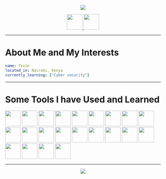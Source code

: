 <p align="center"><img src="https://capsule-render.vercel.app/api?type=waving&color=gradient&height=100&section=header&text=Hello!&animation=fadeIn&fontSize=90" /></p>


<p align="center">
  <a href="https://www.linkedin.com/in/tevin-kinuthia-732803ba">
    <img height="50" src="https://user-images.githubusercontent.com/42199000/198270255-da8da825-b3f2-4151-8506-632b26d15f03.png" />
  </a>
  
  <a href="https://github.com/tvn0">
    <img height="50" src="https://user-images.githubusercontent.com/42199000/198327122-84992716-72d8-4b84-b5ce-e26b36921fbb.png"/>
  </a>
</p>

<p align="center">
  <a href="">
<!--     <img height="300" src="https://c.tenor.com/f2DhQ5_c6EcAAAAC/iron-man-iron-man-infinity-war.gif)"/> -->
  </a>
</p>

<hr/>

# About Me and My Interests
```yaml
name: Tevin
located_in: Nairobi, Kenya
currently_learning: ["Cyber security"]
```

<hr/>

# Some Tools I have Used and Learned
<p>
  <img height="50" src="https://cdn.jsdelivr.net/gh/devicons/devicon/icons/vscode/vscode-original.svg" />    
  <img height="50" src="https://cdn.jsdelivr.net/gh/devicons/devicon/icons/javascript/javascript-plain.svg" />
  <img height="50" src="https://cdn.jsdelivr.net/gh/devicons/devicon/icons/nodejs/nodejs-original.svg" />
  <img height="50" src="https://cdn.jsdelivr.net/gh/devicons/devicon/icons/express/express-original.svg" />
  <img height="50" src="https://cdn.jsdelivr.net/gh/devicons/devicon/icons/vuejs/vuejs-original.svg" />
  <img height="50" src="https://cdn.jsdelivr.net/gh/devicons/devicon/icons/react/react-original.svg" />
  <img height="50" src="https://cdn.jsdelivr.net/gh/devicons/devicon/icons/php/php-plain.svg" />
  <img height="50" src="https://cdn.jsdelivr.net/gh/devicons/devicon/icons/laravel/laravel-plain.svg" />
  <img height="50" src="https://cdn.jsdelivr.net/gh/devicons/devicon/icons/mysql/mysql-original-wordmark.svg" />
  <img height="50" src="https://cdn.jsdelivr.net/gh/devicons/devicon/icons/mongodb/mongodb-original-wordmark.svg" />
  <img height="50" src="https://cdn.jsdelivr.net/gh/devicons/devicon/icons/flutter/flutter-original.svg" />
  <img height="50" src="https://cdn.jsdelivr.net/gh/devicons/devicon/icons/graphql/graphql-plain.svg" />
  <img height="50" src="https://cdn.jsdelivr.net/gh/devicons/devicon/icons/python/python-original.svg" />
  <img height="50" src="https://cdn.jsdelivr.net/gh/devicons/devicon/icons/jupyter/jupyter-original-wordmark.svg" />
  <img height="50" src="https://cdn.jsdelivr.net/gh/devicons/devicon/icons/figma/figma-original.svg" />
  <img height="50" src="https://cdn.jsdelivr.net/gh/devicons/devicon/icons/cplusplus/cplusplus-original.svg" />
  <img height="50" src="https://cdn.jsdelivr.net/gh/devicons/devicon/icons/arduino/arduino-original.svg" />
  <img height="50" src="https://cdn.jsdelivr.net/gh/devicons/devicon/icons/typescript/typescript-plain.svg" />
  <img height="50" src="https://cdn.jsdelivr.net/gh/devicons/devicon/icons/go/go-original-wordmark.svg" />
  <img height="50" src="https://cdn.jsdelivr.net/gh/devicons/devicon/icons/jest/jest-plain.svg" />
  <img height="50" src="https://cdn.jsdelivr.net/gh/devicons/devicon/icons/wordpress/wordpress-plain.svg" />
  <img height="50" src="https://cdn.jsdelivr.net/gh/devicons/devicon/icons/docker/docker-plain.svg" />        
</p>

<hr/>

<!-- # My Github History -->

<!-- <p>
  <img height="150" src="https://github-readme-stats.vercel.app/api?username=te70&count_private=true&show_icons=true&theme=radical" />
  
  <img height="150" src="https://github-readme-stats.vercel.app/api/top-langs/?username=te70&layout=compact&theme=radical" />
</p> -->

<p align="center"><img src="https://capsule-render.vercel.app/api?type=waving&color=gradient&height=100&section=header&animation=fadeIn&fontSize=90" /></p>



  
